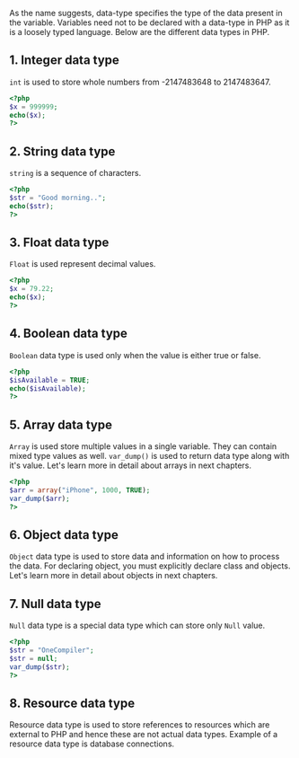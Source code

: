 As the name suggests, data-type specifies the type of the data present in the variable. Variables need not to be declared with a data-type in PHP as it is a loosely typed language. Below are the different data types in PHP.

## 1. Integer data type 

`int` is used to store whole numbers from -2147483648 to 2147483647.

```php
<?php
$x = 999999;
echo($x);
?>
```

## 2. String data type 

`string` is a sequence of characters.

```php
<?php
$str = "Good morning..";
echo($str);
?>
```

## 3. Float data type 

`Float` is used represent decimal values.

```php
<?php
$x = 79.22;
echo($x);
?>
```

## 4. Boolean data type 

`Boolean` data type is used only when the value is either true or false. 

```php
<?php
$isAvailable = TRUE;
echo($isAvailable);
?>
```

## 5. Array data type 

`Array` is used store multiple values in a single variable. They can contain mixed type values as well. `var_dump()` is used to return data type along with it's value. Let's learn more in detail about arrays in next chapters.

```php
<?php
$arr = array("iPhone", 1000, TRUE);
var_dump($arr);
?>
```
## 6. Object data type 

`Object` data type is used to store data and information on how to process the data. For declaring object, you must explicitly declare class and objects. Let's learn more in detail about objects in next chapters.

## 7. Null data type 

`Null` data type is a special data type which can store only `Null` value.
```php
<?php
$str = "OneCompiler";
$str = null;
var_dump($str);
?>
```

## 8. Resource data type

Resource data type is used to store references to resources which are external to PHP and hence these are not actual data types. Example of a resource data type is database connections.
